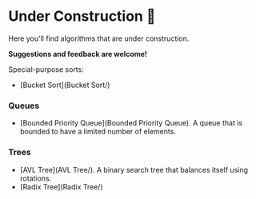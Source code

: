 # Under Construction :construction:

Here you'll find algorithms that are under construction. 

**Suggestions and feedback are welcome!**

Special-purpose sorts:

- [Bucket Sort](Bucket Sort/)

### Queues

- [Bounded Priority Queue](Bounded Priority Queue). A queue that is bounded to have a limited number of elements.

### Trees

- [AVL Tree](AVL Tree/). A binary search tree that balances itself using rotations.
- [Radix Tree](Radix Tree/)

